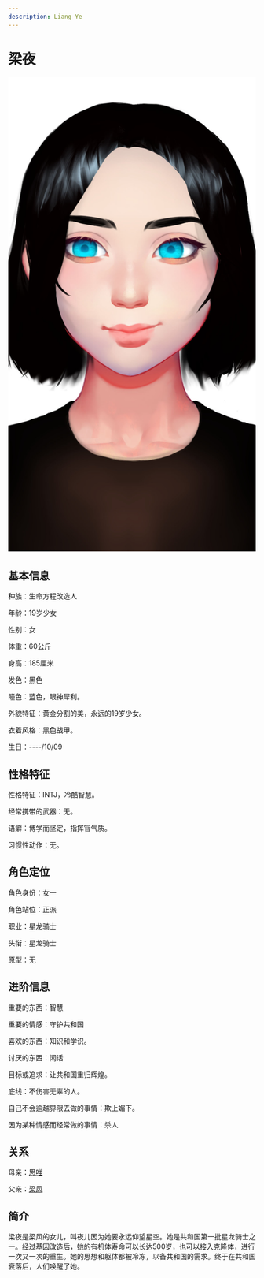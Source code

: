 ```yaml
---
description: Liang Ye
---
```


# 梁夜

![&#x6881;&#x591C;](../../.gitbook/assets/liang-ye-.jpg)

## **基本信息**

种族：生命方程改造人

年龄：19岁少女

性别：女

体重：60公斤

身高：185厘米

发色：黑色

瞳色：蓝色，眼神犀利。

外貌特征：黄金分割的美，永远的19岁少女。

衣着风格：黑色战甲。

生日：----/10/09

## **性格特征**

性格特征：INTJ，冷酷智慧。

经常携带的武器：无。

语癖：博学而坚定，指挥官气质。

习惯性动作：无。

## **角色定位**

角色身份：女一

角色站位：正派

职业：星龙骑士

头衔：星龙骑士

原型：无

## **进阶信息**

重要的东西：智慧

重要的情感：守护共和国

喜欢的东西：知识和学识。

讨厌的东西：闲话

目标或追求：让共和国重归辉煌。

底线：不伤害无辜的人。

自己不会逾越界限去做的事情：欺上媚下。

因为某种情感而经常做的事情：杀人

## **关系**

母亲：[思唯](../synthetics/si-wei.md)

父亲：[梁风](../xinglongians/liang-feng.md)

## **简介**

梁夜是梁风的女儿，叫夜儿因为她要永远仰望星空。她是共和国第一批星龙骑士之一。经过基因改造后，她的有机体寿命可以长达500岁，也可以接入克隆体，进行一次又一次的重生。她的思想和躯体都被冷冻，以备共和国的需求。终于在共和国衰落后，人们唤醒了她。

